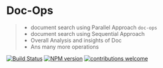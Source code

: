 # Doc-Ops 
> - document search using Parallel Approach `doc-ops` 
> - document search using Sequential Approach  
> - Overall Analysis and insights of Doc  
> - Ans many more operations  
   
[![Build Status](https://travis-ci.com/gaurav-chaurasia/doc-search.png?branch=master)](https://travis-ci.com/gaurav-chaurasia/doc-search) [![NPM version](https://d25lcipzij17d.cloudfront.net/badge.svg?id=js&type=6&v=6.14.8&x2=0)](http://nodejs.org/download/) [![contributions welcome](https://img.shields.io/badge/contributions-welcome-brightgreen.svg?style=flat)](https://github.com/gaurav-chaurasia/doc-search/issues)   


